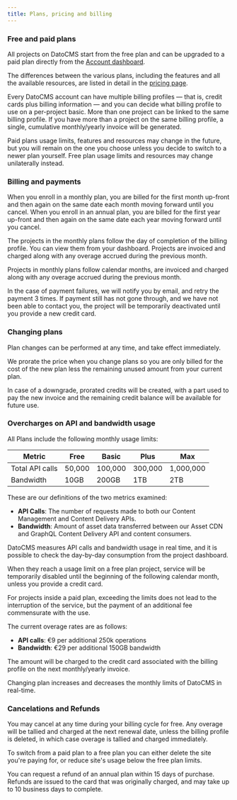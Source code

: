 ```yaml
---
title: Plans, pricing and billing
---
```


### Free and paid plans

All projects on DatoCMS start from the free plan and can be upgraded to a paid plan directly from the [Account dashboard](https://dashboard.datocms.com).

The differences between the various plans, including the features and all the available resources, are listed in detail in the [pricing page](/pricing).

Every DatoCMS account can have multiple billing profiles — that is, credit cards plus billing information — and you can decide what billing profile to use on a per-project basic. More than one project can be linked to the same billing profile. If you have more than a project on the same billing profile, a single, cumulative monthly/yearly invoice will be generated.

Paid plans usage limits, features and resources may change in the future, but you will remain on the one you choose unless you decide to switch to a newer plan yourself. Free plan usage limits and resources may change unilaterally instead. 

### Billing and payments

When you enroll in a monthly plan, you are billed for the first month up-front and then again on the same date each month moving forward until you cancel. When you enroll in an annual plan, you are billed for the first year up-front and then again on the same date each year moving forward until you cancel.

The projects in the monthly plans follow the day of completion of the billing profile. You can view them from your dashboard. Projects are invoiced and charged along with any overage accrued during the previous month.

Projects in monthly plans follow calendar months, are invoiced and charged along with any overage accrued during the previous month.

In the case of payment failures, we will notify you by email, and retry the payment 3 times. If payment still has not gone through, and we have not been able to contact you, the project will be temporarily deactivated until you provide a new credit card.

### Changing plans

Plan changes can be performed at any time, and take effect immediately.

We prorate the price when you change plans so you are only billed for the cost of the new plan less the remaining unused amount from your current plan. 

In case of a downgrade, prorated credits will be created, with a part used to pay the new invoice and the remaining credit balance will be available for future use.

### Overcharges on API and bandwidth usage

All Plans include the following monthly usage limits:

| Metric          | Free    | Basic   | Plus    | Max       |
| --------------- | ------- | ------- | ------- | --------- |
| Total API calls | 50,000  | 100,000 | 300,000 | 1,000,000 |
| Bandwidth       | 10GB    | 200GB   | 1TB     | 2TB       |

These are our definitions of the two metrics examined:

- **API Calls**: The number of requests made to both our Content Management and Content Delivery APIs. 
- **Bandwidth**: Amount of asset data transferred between our Asset CDN and GraphQL Content Delivery API and content consumers.

DatoCMS measures API calls and bandwidth usage in real time, and it is possible to check the day-by-day consumption from the project dashboard.

When they reach a usage limit on a free plan project, service will be temporarily disabled until the beginning of the following calendar month, unless you provide a credit card.

For projects inside a paid plan, exceeding the limits does not lead to the interruption of the service, but the payment of an additional fee commensurate with the use.

The current overage rates are as follows:

- **API calls**: €9 per additional 250k operations
- **Bandwidth**: €29 per additional 150GB bandwidth

The amount will be charged to the credit card associated with the billing profile on the next monthly/yearly invoice.

Changing plan increases and decreases the monthly limits of DatoCMS in real-time.

### Cancelations and Refunds

You may cancel at any time during your billing cycle for free. Any overage will be tallied and charged at the next renewal date, unless the billing profile is deleted, in which case overage is tallied and charged immediately.

To switch from a paid plan to a free plan you can either delete the site you're paying for, or reduce site's usage below the free plan limits.

You can request a refund of an annual plan within 15 days of purchase. Refunds are issued to the card that was originally charged, and may take up to 10 business days to complete.

